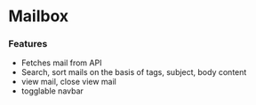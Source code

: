 # Mailbox

### Features
- Fetches mail from API
- Search, sort mails on the basis of tags, subject, body content
- view mail, close view mail
- togglable navbar
